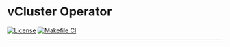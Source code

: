 # vCluster Operator

[![License](https://img.shields.io/github/license/openloft/vcluster-operator?logo=github)](https://opensource.org/license/mit/) [![Makefile CI](https://github.com/openloft/vcluster-operator/actions/workflows/makefile.yml/badge.svg)](https://github.com/openloft/vcluster-operator/actions/workflows/makefile.yml)

----
